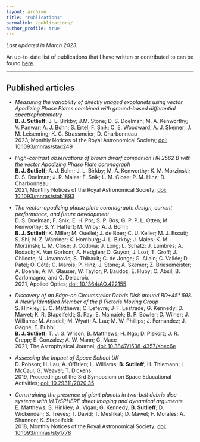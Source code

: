 ```yaml
---
layout: archive
title: "Publications"
permalink: /publications/
author_profile: true
---
```


*Last updated in March 2023.*

An up-to-date list of publications that I have written or contributed to can be found [here](https://ui.adsabs.harvard.edu/search/q=orcid%3A0000-0002-9962-132X&sort=date%20desc%2C%20bibcode%20desc&p_=0).

******
<h2>Published articles</h2>

* *Measuring the variability of directly imaged exoplanets using vector Apodizing Phase Plates combined with ground-based differential spectrophotometry*  
  **B. J. Sutlieff**; J. L. Birkby; J.M. Stone; D. S. Doelman; M. A. Kenworthy; V. Panwar; A. J. Bohn; S. Ertel; F. Snik; C. E. Woodward; A. J. Skemer; J. M. Leisenring; K. G. Strassmeier; D. Charbonneau<br />
 2023, Monthly Notices of the Royal Astronomical Society; [doi:
    10.1093/mnras/stad249](https://ui.adsabs.harvard.edu/abs/2023MNRAS.tmp..270S/abstract)

* *High-contrast observations of brown dwarf companion HR 2562 B with the vector Apodizing Phase Plate coronagraph*  
  **B. J. Sutlieff**; A. J. Bohn;  J. L. Birkby; M. A. Kenworthy; K. M. Morzinski; D. S. Doelman; J. R. Males; F. Snik; L. M. Close; P. M. Hinz;
  D. Charbonneau<br />
 2021, Monthly Notices of the Royal Astronomical Society; [doi:
    10.1093/mnras/stab1893](https://ui.adsabs.harvard.edu/abs/2021MNRAS.506.3224S/abstract)

* *The vector-apodizing phase plate coronagraph: design, current performance, and future development*  
  D. S. Doelman; F. Snik; E. H. Por; S. P. Bos; G. P. P. L. Otten; M. Kenworthy; S. Y. Haffert; M. Wilby; A. J. Bohn;<br />**B. J. Sutlieff**; K. Miller; M. Ouellet; J. de Boer; C. U. Keller; M. J. Escuti; S. Shi; N. Z. Warriner; K. Hornburg; J. L. Birkby; J. Males; K. M. Morzinski; L. M. Close; J. Codona; J. Long; L. Schatz; J. Lumbres; A. Rodack; K. Van Gorkom; A. Hedglen; O. Guyon; J. Lozi; T. Groff; J. Chilcote; N. Jovanovic; S. Thibault; C. de Jonge; G. Allain; C. Vallée; D. Patel; O. Côté; C. Marois; P. Hinz; J. Stone; A. Skemer; Z. Briesemeister; A. Boehle; A. M. Glauser; W. Taylor; P. Baudoz; E. Huby; O. Absil; B. Carlomagno; and C. Delacroix<br />
   2021, Applied Optics; [doi:
    10.1364/AO.422155](https://ui.adsabs.harvard.edu/abs/2021ApOpt..60D..52D/abstract)

* *Discovery of an Edge-on Circumstellar Debris Disk around BD+45° 598: A Newly Identified Member of the β Pictoris Moving Group*  
  S. Hinkley; E. C. Matthews; C. Lefevre;  J-F. Lestrade; G. Kennedy; D. Mawet; K. R. Stapelfeldt; S. Ray; E. Mamajek; B. P. Bowler; D. Wilner;
  J. Williams; M. Ansdell; M. Wyatt; A. Lau; M. W. Phillips; J. Fernandez; J. Gagn&#233;; E. Bubb;<br />**B. J. Sutlieff**; T. J. G. Wilson; B. Matthews; H. Ngo; D. Piskorz; J. R. Crepp; E. Gonzalez; A. W. Mann; G. Mace<br />
   2021, The Astrophysical Journal; [doi:
    10.3847/1538-4357/abec6e](https://ui.adsabs.harvard.edu/abs/2021ApJ...912..115H/abstract)

* *Assessing the Impact of Space School UK*  
  D. Robson; H. Lau;  &Aacute;. O'Brien; L. Williams; **B. Sutlieff**; H. Thiemann; L. McCaul; G. Weaver; T. Dickens<br />
 2019, Proceedings of the 3rd Symposium on Space Educational Activities; [doi:
    10.29311/2020.35](https://ui.adsabs.harvard.edu/abs/2020arXiv200606680R/abstract)

* *Constraining the presence of giant planets in two-belt debris disc systems with VLT/SPHERE direct imaging and dynamical arguments*  
  E. Matthews; S. Hinkley;  A. Vigan; G. Kennedy; **B. Sutlieff**; D. Wickenden; S. Treves; T. David; T. Meshkat; D. Mawet;
  F. Morales; A. Shannon; K. Stapelfeldt<br />
 2018, Monthly Notices of the Royal Astronomical Society; [doi:
    10.1093/mnras/sty1778](https://ui.adsabs.harvard.edu/abs/2018MNRAS.480.2757M/abstract)

<!---
{% if author.googlescholar %}
  You can also find my articles on <u><a href="{{author.googlescholar}}">my Google Scholar profile</a>.</u>
{% endif %}
{% include base_path %}
{% for post in site.publications reversed %}
  {% include archive-single.html %}
{% endfor %}
--->
